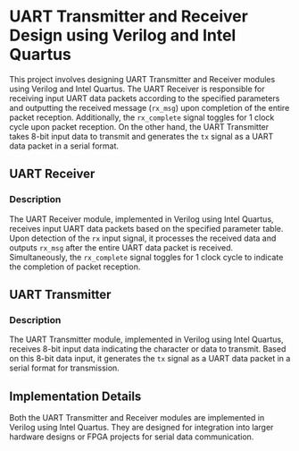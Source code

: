 
# UART Transmitter and Receiver Design using Verilog and Intel Quartus

This project involves designing UART Transmitter and Receiver modules using Verilog and Intel Quartus. The UART Receiver is responsible for receiving input UART data packets according to the specified parameters and outputting the received message (`rx_msg`) upon completion of the entire packet reception. Additionally, the `rx_complete` signal toggles for 1 clock cycle upon packet reception. On the other hand, the UART Transmitter takes 8-bit input data to transmit and generates the `tx` signal as a UART data packet in a serial format.

## UART Receiver

### Description
The UART Receiver module, implemented in Verilog using Intel Quartus, receives input UART data packets based on the specified parameter table. Upon detection of the `rx` input signal, it processes the received data and outputs `rx_msg` after the entire UART data packet is received. Simultaneously, the `rx_complete` signal toggles for 1 clock cycle to indicate the completion of packet reception.

## UART Transmitter

### Description
The UART Transmitter module, implemented in Verilog using Intel Quartus, receives 8-bit input data indicating the character or data to transmit. Based on this 8-bit data input, it generates the `tx` signal as a UART data packet in a serial format for transmission.

## Implementation Details

Both the UART Transmitter and Receiver modules are implemented in Verilog using Intel Quartus. They are designed for integration into larger hardware designs or FPGA projects for serial data communication.

